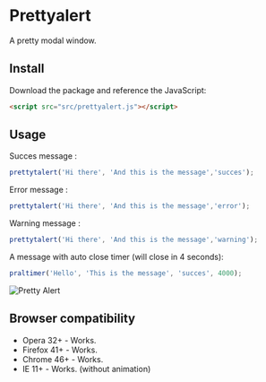 # Prettyalert
A pretty modal window.

## Install
Download the package and reference the JavaScript:
```html
<script src="src/prettyalert.js"></script>
```
## Usage
Succes message :
```javascript
prettytalert('Hi there', 'And this is the message','succes');
```
Error message :
```javascript
prettytalert('Hi there', 'And this is the message','error');
```
Warning message :
```javascript
prettytalert('Hi there', 'And this is the message','warning');
```
A message with auto close timer (will close in 4 seconds):
```javascript
praltimer('Hello', 'This is the message', 'succes', 4000);
```
![Pretty Alert](https://raw.githubusercontent.com/ehel/prettyalert/master/image.gif)
## Browser compatibility
* Opera 32+ - Works.
* Firefox 41+  - Works.
* Chrome 46+  - Works.
* IE 11+  - Works. (without animation)
